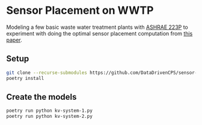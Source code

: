 # Sensor Placement on WWTP

Modeling a few basic waste water treatment plants with [ASHRAE 223P](https://open223.info) to experiment with doing the optimal sensor placement computation from [this paper](https://doi.org/10.1016/j.watres.2016.05.068).

## Setup

```bash
git clone --recurse-submodules https://github.com/DataDrivenCPS/sensor-placement-223p
poetry install
```

## Create the models

```bash
poetry run python kv-system-1.py
poetry run python kv-system-2.py
```
